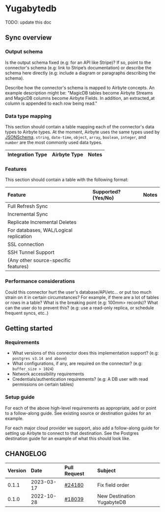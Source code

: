 # Yugabytedb

TODO: update this doc

## Sync overview

### Output schema

Is the output schema fixed (e.g: for an API like Stripe)? If so, point to the connector's schema (e.g: link to Stripe’s documentation) or describe the schema here directly (e.g: include a diagram or paragraphs describing the schema).

Describe how the connector's schema is mapped to Airbyte concepts. An example description might be: "MagicDB tables become Airbyte Streams and MagicDB columns become Airbyte Fields. In addition, an extracted_at column is appended to each row being read."

### Data type mapping

This section should contain a table mapping each of the connector's data types to Airbyte types. At the moment, Airbyte uses the same types used by [JSONSchema](https://json-schema.org/understanding-json-schema/reference/index.html). `string`, `date-time`, `object`, `array`, `boolean`, `integer`, and `number` are the most commonly used data types.

| Integration Type | Airbyte Type | Notes |
| :--------------- | :----------- | :---- |

### Features

This section should contain a table with the following format:

| Feature                                | Supported?(Yes/No) | Notes |
| :------------------------------------- | :----------------- | :---- |
| Full Refresh Sync                      |                    |       |
| Incremental Sync                       |                    |       |
| Replicate Incremental Deletes          |                    |       |
| For databases, WAL/Logical replication |                    |       |
| SSL connection                         |                    |       |
| SSH Tunnel Support                     |                    |       |
| (Any other source-specific features)   |                    |       |

### Performance considerations

Could this connector hurt the user's database/API/etc... or put too much strain on it in certain circumstances? For example, if there are a lot of tables or rows in a table? What is the breaking point (e.g: 100mm&gt; records)? What can the user do to prevent this? (e.g: use a read-only replica, or schedule frequent syncs, etc..)

## Getting started

### Requirements

- What versions of this connector does this implementation support? (e.g: `postgres v3.14 and above`)
- What configurations, if any, are required on the connector? (e.g: `buffer_size > 1024`)
- Network accessibility requirements
- Credentials/authentication requirements? (e.g: A DB user with read permissions on certain tables)

### Setup guide

For each of the above high-level requirements as appropriate, add or point to a follow-along guide. See existing source or destination guides for an example.

For each major cloud provider we support, also add a follow-along guide for setting up Airbyte to connect to that destination. See the Postgres destination guide for an example of what this should look like.

## CHANGELOG

| Version | Date       | Pull Request                                              | Subject                    |
| :------ | :--------- | :-------------------------------------------------------- | :------------------------- |
| 0.1.1   | 2023-03-17 | [#24180](https://github.com/airbytehq/airbyte/pull/24180) | Fix field order            |
| 0.1.0   | 2022-10-28 | [#18039](https://github.com/airbytehq/airbyte/pull/18039) | New Destination YugabyteDB |
